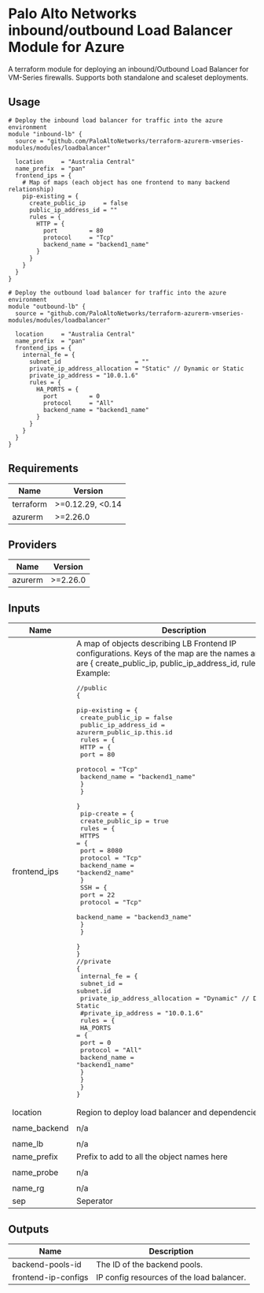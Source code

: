 # Palo Alto Networks inbound/outbound Load Balancer Module for Azure

A terraform module for deploying an inbound/Outbound Load Balancer for VM-Series firewalls. Supports both standalone and scaleset deployments.

## Usage

```hcl
# Deploy the inbound load balancer for traffic into the azure environment
module "inbound-lb" {
  source = "github.com/PaloAltoNetworks/terraform-azurerm-vmseries-modules/modules/loadbalancer"

  location     = "Australia Central"
  name_prefix  = "pan"
  frontend_ips = {
    # Map of maps (each object has one frontend to many backend relationship) 
    pip-existing = {
      create_public_ip     = false
      public_ip_address_id = ""
      rules = {
        HTTP = {
          port         = 80
          protocol     = "Tcp"
          backend_name = "backend1_name"
        }
      }
    }
  }
}

# Deploy the outbound load balancer for traffic into the azure environment
module "outbound-lb" {
  source = "github.com/PaloAltoNetworks/terraform-azurerm-vmseries-modules/modules/loadbalancer"

  location     = "Australia Central"
  name_prefix  = "pan"
  frontend_ips = {
    internal_fe = {
      subnet_id                     = ""
      private_ip_address_allocation = "Static" // Dynamic or Static
      private_ip_address = "10.0.1.6" 
      rules = {
        HA_PORTS = {
          port         = 0
          protocol     = "All"
          backend_name = "backend1_name"
        }
      }
    }
  }
}
```

<!-- BEGINNING OF PRE-COMMIT-TERRAFORM DOCS HOOK -->

## Requirements

| Name | Version |
|------|---------|
| terraform | >=0.12.29, <0.14 |
| azurerm | >=2.26.0 |

## Providers

| Name | Version |
|------|---------|
| azurerm | >=2.26.0 |

## Inputs

| Name | Description | Type | Default | Required |
|------|-------------|------|---------|:--------:|
| frontend\_ips | A map of objects describing LB Frontend IP configurations. Keys of the map are the names and values are { create\_public\_ip, public\_ip\_address\_id, rules }. Example:<pre>//public<br>{<br>  pip-existing = {<br>    create_public_ip     = false<br>    public_ip_address_id = azurerm_public_ip.this.id<br>    rules = {<br>      HTTP = {<br>        port         = 80<br>        protocol     = "Tcp"<br>        backend_name = "backend1_name"<br>      }<br>    }<br>  }<br>  pip-create = {<br>    create_public_ip = true<br>    rules = {<br>      HTTPS = {<br>        port         = 8080<br>        protocol     = "Tcp"<br>        backend_name = "backend2_name"<br>      }<br>      SSH = {<br>        port         = 22<br>        protocol     = "Tcp"<br>        backend_name = "backend3_name"<br>      }<br>    }<br>  }<br>}<br>//private<br>{<br>  internal_fe = {<br>    subnet_id                     = subnet.id<br>    private_ip_address_allocation = "Dynamic" // Dynamic or Static<br>    #private_ip_address = "10.0.1.6" <br>    rules = {<br>      HA_PORTS = {<br>        port         = 0<br>        protocol     = "All"<br>        backend_name = "backend1_name"<br>      }<br>    }<br>  }<br>}</pre> | `any` | n/a | yes |
| location | Region to deploy load balancer and dependencies. | `any` | n/a | yes |
| name\_backend | n/a | `string` | `"lb-backend"` | no |
| name\_lb | n/a | `string` | `"lb"` | no |
| name\_prefix | Prefix to add to all the object names here | `any` | n/a | yes |
| name\_probe | n/a | `string` | `"lb-probe"` | no |
| name\_rg | n/a | `string` | `"lb-rg"` | no |
| sep | Seperator | `string` | `"-"` | no |

## Outputs

| Name | Description |
|------|-------------|
| backend-pools-id | The ID of the backend pools. |
| frontend-ip-configs | IP config resources of the load balancer. |

<!-- END OF PRE-COMMIT-TERRAFORM DOCS HOOK -->
